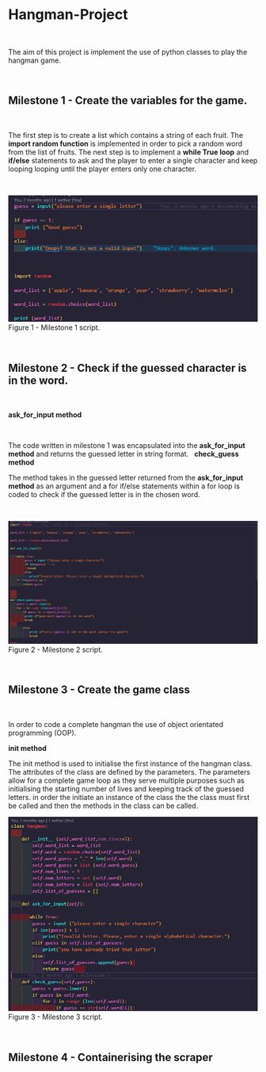 # Hangman-Project
&nbsp;

The aim of this project is implement the use of python classes to play the hangman game. 

&nbsp;


## Milestone 1 - Create the variables for the game. 
&nbsp;


The first step is to create a list which contains a string of each fruit. The __import random function__ is implemented in order to pick a random word from the list of fruits.  The next step is to implement a __while True loop__ and __if/else__ statements to ask and the player to enter a single character and keep looping looping until the player enters only one character.

&nbsp;

![Alt text](Project_Images/Milstone%201.PNG)
Figure 1 - Milestone 1 script.

&nbsp;
## Milestone 2 - Check if the guessed character is in the word.
&nbsp;

__ask_for_input method__

&nbsp;

The code written in milestone 1 was encapsulated into the __ask_for_input method__ and returns the guessed letter in string format.
&nbsp;
__check_guess method__

The method takes in the guessed letter returned from the __ask_for_input method__ as an argument and a for if/else statements within a for loop is coded to check if the guessed letter is in the chosen word.
&nbsp;

&nbsp;


![Alt text](Project_Images/Milstone%202.PNG)
Figure 2 - Milestone 2 script.

&nbsp;



## Milestone 3 - Create the game class

&nbsp;

In order to code a complete hangman the use of object orientated programming (OOP).
&nbsp;

__init method__

The init method is used to initialise the first instance of the hangman class. The attributes of the class are defined by the parameters. The parameters allow for a complete game loop as they serve multiple purposes such as initialising the starting number of lives and keeping track of the guessed letters. in order the initiate an instance of the class the the class must first be called and then the methods in the class can be called. 

![Alt text](Project_Images/Milstone%203.PNG)
Figure 3 - Milestone 3 script.



&nbsp;


## Milestone 4 - Containerising the scraper



